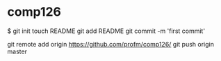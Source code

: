 comp126
=======
$ git init
touch README
git add README
git commit -m 'first commit'

git remote add origin https://github.com/profm/comp126/
git push origin master
